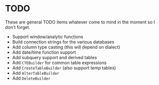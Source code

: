 # TODO
These are general TODO items whatever come to mind in the moment so I don't forget.
* Support window/analytic functions
* Build connection strings for the various databases
* Add column type casting (this will depend on dialect)
* Add date/time function support
* Add subquery support and derived tables
* Add `CTEBuilder` for common table expressions
* Add `CreateTableBuilder` (also support temp tables)
* Add `AlterTableBuilder`
* Add `DeleteBuilder`